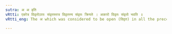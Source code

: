 ```yaml
---
sutra: अ अ इति
vRtti: एकोत्र विवृतोऽपरः संवृतस्तत्र विवृतस्य संवृतः क्रियते । अकारो विवृतः संवृतो भवति ॥
vRtti_eng: The अ which was considered to be open (विवृत) in all the preceding operations of this Grammar, is now made contracted (संवृत) ॥

---
```

